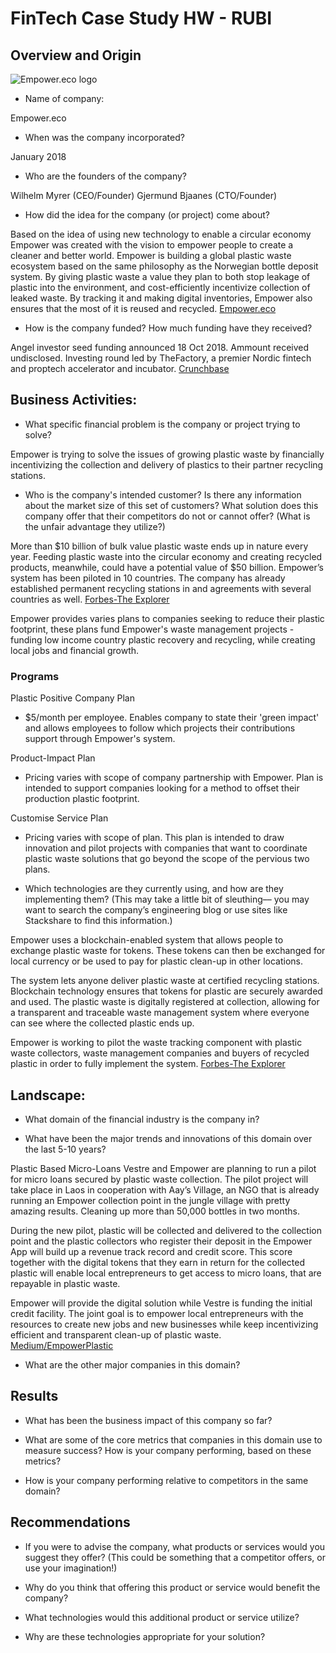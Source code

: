 # FinTech Case Study HW - RUBI

## Overview and Origin

![Empower.eco logo](https://empower.eco/assets/update-before-christmas/logo.svg)

* Name of company: 

Empower.eco

* When was the company incorporated? 

January 2018

* Who are the founders of the company?

Wilhelm Myrer (CEO/Founder)
Gjermund Bjaanes (CTO/Founder)

* How did the idea for the company (or project) come about?

Based on the idea of using new technology to enable a circular economy Empower was created with the vision to empower people to create a cleaner and better world. Empower is building a global plastic waste ecosystem based on the same philosophy as the Norwegian bottle deposit system. By giving plastic waste a value they plan to both stop leakage of plastic into the environment, and cost-efficiently incentivize collection of leaked waste. By tracking it and making digital inventories, Empower also ensures that the most of it is reused and recycled. [Empower.eco](empower.eco/about)

* How is the company funded? How much funding have they received?

Angel investor seed funding announced 18 Oct 2018. Ammount received undisclosed. Investing round led by TheFactory, a premier Nordic fintech and proptech accelerator and incubator. [Crunchbase](https://www.crunchbase.com/funding_round/empower-angel--16917d57#section-investors)

## Business Activities:

* What specific financial problem is the company or project trying to solve?

Empower is trying to solve the issues of growing plastic waste by financially incentivizing the collection and delivery of plastics to their partner recycling stations. 

* Who is the company's intended customer?  Is there any information about the market size of this set of customers?
What solution does this company offer that their competitors do not or cannot offer? (What is the unfair advantage they utilize?)

More than $10 billion of bulk value plastic waste ends up in nature every year. Feeding plastic waste into the circular economy and creating recycled products, meanwhile, could have a potential value of $50 billion. Empower’s system has been piloted in 10 countries. The company has already established permanent recycling stations in and agreements with several countries as well. [Forbes-The Explorer](https://www.theexplorer.no/solutions/empower-blockchain-powered-plastic-waste-collection/)

Empower provides varies plans to companies seeking to reduce their plastic footprint, these plans fund Empower's waste management projects - funding low income country plastic recovery and recycling, while creating local jobs and financial growth.

### Programs

Plastic Positive Company Plan
* $5/month per employee. Enables company to state their 'green impact' and allows employees to follow which projects their contributions support through Empower's system.

Product-Impact Plan
* Pricing varies with scope of company partnership with Empower. Plan is intended to support companies looking for a method to offset their production plastic footprint.

Customise Service Plan
* Pricing varies with scope of plan. This plan is intended to draw innovation and pilot projects with companies that want to coordinate plastic waste solutions that go beyond the scope of the pervious two plans.

* Which technologies are they currently using, and how are they implementing them? (This may take a little bit of sleuthing–– you may want to search the company’s engineering blog or use sites like Stackshare to find this information.)

Empower uses a blockchain-enabled system that allows people to exchange plastic waste for tokens. These tokens can then be exchanged for local currency or be used to pay for plastic clean-up in other locations.

The system lets anyone deliver plastic waste at certified recycling stations. Blockchain technology ensures that tokens for plastic are securely awarded and used. The plastic waste is digitally registered at collection, allowing for a transparent and traceable waste management system where everyone can see where the collected plastic ends up.

Empower is working to pilot the waste tracking component with plastic waste collectors, waste management companies and buyers of recycled plastic in order to fully implement the system. [Forbes-The Explorer](https://www.theexplorer.no/solutions/empower-blockchain-powered-plastic-waste-collection/)




## Landscape:

* What domain of the financial industry is the company in?

* What have been the major trends and innovations of this domain over the last 5-10 years?

Plastic Based Micro-Loans
Vestre and Empower are planning to run a pilot for micro loans secured by plastic waste collection. The pilot project will take place in Laos in cooperation with Aay’s Village, an NGO that is already running an Empower collection point in the jungle village with pretty amazing results. Cleaning up more than 50,000 bottles in two months.

During the new pilot, plastic will be collected and delivered to the collection point and the plastic collectors who register their deposit in the Empower App will build up a revenue track record and credit score. This score together with the digital tokens that they earn in return for the collected plastic will enable local entrepreneurs to get access to micro loans, that are repayable in plastic waste.

Empower will provide the digital solution while Vestre is funding the initial credit facility. The joint goal is to empower local entrepreneurs with the resources to create new jobs and new businesses while keep incentivizing efficient and transparent clean-up of plastic waste.
[Medium/EmpowerPlastic](https://medium.com/empowerplastic/vestre-empower-micro-loans-2ccc9e261755)

* What are the other major companies in this domain?


## Results

* What has been the business impact of this company so far?

* What are some of the core metrics that companies in this domain use to measure success? How is your company performing, based on these metrics?

* How is your company performing relative to competitors in the same domain?


## Recommendations

* If you were to advise the company, what products or services would you suggest they offer? (This could be something that a competitor offers, or use your imagination!)

* Why do you think that offering this product or service would benefit the company?

* What technologies would this additional product or service utilize?

* Why are these technologies appropriate for your solution?
